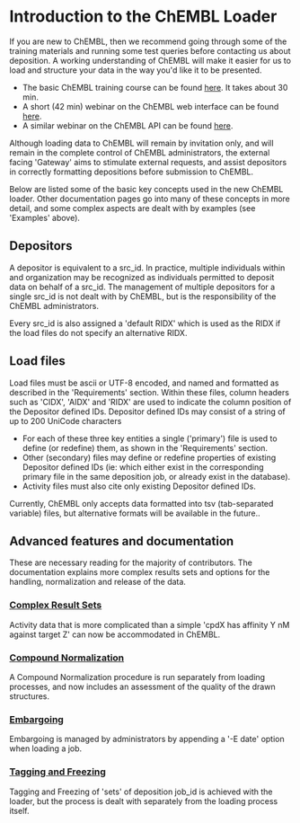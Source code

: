 # Introduction to the ChEMBL Loader

If you are new to ChEMBL, then we recommend going through some of the training materials and running some test queries before contacting us about deposition. A working understanding of ChEMBL will make it easier for us to load and structure your data in the way you'd like it to be presented.

* The basic ChEMBL training course can be found [here](https://www.ebi.ac.uk/training/online/courses/chembl-quick-tour/). It takes about 30 min. &#x20;
* A short (42 min) webinar on the ChEMBL web interface can be found [here](https://www.ebi.ac.uk/training/events/exploring-chembl-data-new-chembl-interface-0/).
* A similar webinar on the ChEMBL API can be found [here](https://www.ebi.ac.uk/training/events/guide-accessing-chembl-and-unichem-through-api/).

Although loading data to ChEMBL will remain by invitation only, and will remain in the complete control of ChEMBL administrators, the external facing 'Gateway' aims to stimulate external requests, and assist depositors in correctly formatting depositions before submission to ChEMBL.

Below are listed some of the basic key concepts used in the new ChEMBL loader. Other documentation pages go into many of these concepts in more detail, and some complex aspects are dealt with by examples (see 'Examples' above).

## Depositors

A depositor is equivalent to a src\_id. In practice, multiple individuals within and organization may be recognized as individuals permitted to deposit data on behalf of a src\_id. The management of multiple depositors for a single src\_id is not dealt with by ChEMBL, but is the responsibility of the ChEMBL administrators.

Every src\_id is also assigned a 'default RIDX' which is used as the RIDX if the load files do not specify an alternative RIDX.

## Load files

Load files must be ascii or UTF-8 encoded, and named and formatted as described in the 'Requirements' section. Within these files, column headers such as 'CIDX', 'AIDX' and 'RIDX' are used to indicate the column position of the Depositor defined IDs. Depositor defined IDs may consist of a string of up to 200 UniCode characters

* For each of these three key entities a single ('primary') file is used to define (or redefine) them, as shown in the 'Requirements' section.
* Other (secondary) files may define or redefine properties of existing Depositor defined IDs (ie: which either exist in the corresponding primary file in the same deposition job, or already exist in the database).
* Activity files must also cite only existing Depositor defined IDs.

Currently, ChEMBL only accepts data formatted into tsv (tab-separated variable) files, but alternative formats will be available in the future..

## Advanced features and documentation

These are necessary reading for the majority of contributors. The documentation explains more complex results sets and options for the handling, normalization and release of the data.

### [Complex Result Sets](design-specification-and-internal-docs/complex-results.md)

Activity data that is more complicated than a simple 'cpdX has affinity Y nM against target Z' can now be accommodated in ChEMBL.

### [Compound Normalization](design-specification-and-internal-docs/untitled-12.md)

A Compound Normalization procedure is run separately from loading processes, and now includes an assessment of the quality of the drawn structures.

### [Embargoing](broken-reference)

Embargoing is managed by administrators by appending a '-E date' option when loading a job.

### [Tagging and Freezing](broken-reference)

Tagging and Freezing of 'sets' of deposition job\_id is achieved with the loader, but the process is dealt with separately from the loading process itself.
